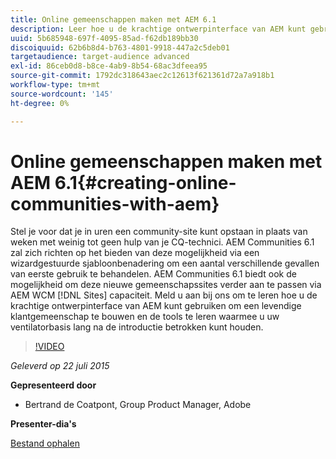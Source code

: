 ```yaml
---
title: Online gemeenschappen maken met AEM 6.1
description: Leer hoe u de krachtige ontwerpinterface van AEM kunt gebruiken om een levendige klantencommunity te maken en de tools kunt leren om uw ventilatorbasis lang na de introductie in gebruik te houden.
uuid: 5b685948-697f-4095-85ad-f62db189bb30
discoiquuid: 62b6b8d4-b763-4801-9918-447a2c5deb01
targetaudience: target-audience advanced
exl-id: 86ceb0d8-b8ce-4ab9-8b54-68ac3dfeea95
source-git-commit: 1792dc318643aec2c12613f621361d72a7a918b1
workflow-type: tm+mt
source-wordcount: '145'
ht-degree: 0%

---
```


# Online gemeenschappen maken met AEM 6.1{#creating-online-communities-with-aem}

Stel je voor dat je in uren een community-site kunt opstaan in plaats van weken met weinig tot geen hulp van je CQ-technici. AEM Communities 6.1 zal zich richten op het bieden van deze mogelijkheid via een wizardgestuurde sjabloonbenadering om een aantal verschillende gevallen van eerste gebruik te behandelen. AEM Communities 6.1 biedt ook de mogelijkheid om deze nieuwe gemeenschapssites verder aan te passen via AEM WCM [!DNL Sites] capaciteit. Meld u aan bij ons om te leren hoe u de krachtige ontwerpinterface van AEM kunt gebruiken om een levendige klantgemeenschap te bouwen en de tools te leren waarmee u uw ventilatorbasis lang na de introductie betrokken kunt houden.

>[!VIDEO](https://video.tv.adobe.com/v/19381/?quality=9)

*Geleverd op 22 juli 2015*

**Gepresenteerd door**

* Bertrand de Coatpont, Group Product Manager, Adobe

**Presenter-dia&#39;s**

[Bestand ophalen](assets/aem-6-1-communities-gems.pdf)
<!--
[Get back to the Overview](https://helpx.adobe.com/experience-manager/kt/eseminars/gems/aem-index.html)
-->
